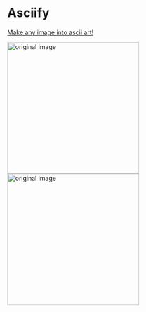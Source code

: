 # Asciify

[Make any image into ascii art!](https://asciify-this.herokuapp.com/)

<img src="https://raw.githubusercontent.com/kbrose/asciify/master/imgs/bridgehouse.png" alt="original image" width="300px">
<img src="https://raw.githubusercontent.com/kbrose/asciify/master/imgs/bridgehouse-ascii.png" alt="original image" width="300px">
